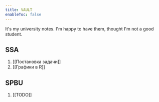 ```yaml
---
title: VAULT
enableToc: false
---
```


It's my university notes. I'm happy to have them, thought I'm not a good student.

## SSA
1. [[Постановка задачи]]
2. [[Графики в R]]

## SPBU
1. [[TODO]]
